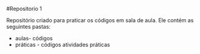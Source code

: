 #Repositorio 1

Repositório criado para praticar os códigos em sala de aula.
Ele contém as seguintes pastas:
* aulas- códigos
* práticas - códigos atividades práticas
